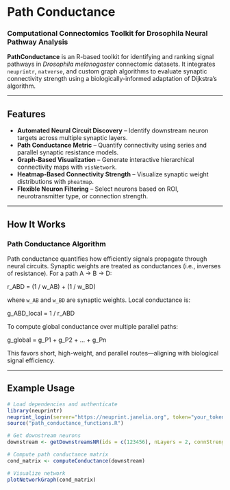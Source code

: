 # Path Conductance

### Computational Connectomics Toolkit for Drosophila Neural Pathway Analysis

**PathConductance** is an R-based toolkit for identifying and ranking signal pathways in *Drosophila melanogaster* connectomic datasets. It integrates `neuprintr`, `natverse`, and custom graph algorithms to evaluate synaptic connectivity strength using a biologically-informed adaptation of Dijkstra’s algorithm.

---

## Features

- **Automated Neural Circuit Discovery** – Identify downstream neuron targets across multiple synaptic layers.
- **Path Conductance Metric** – Quantify connectivity using series and parallel synaptic resistance models.
- **Graph-Based Visualization** – Generate interactive hierarchical connectivity maps with `visNetwork`.
- **Heatmap-Based Connectivity Strength** – Visualize synaptic weight distributions with `pheatmap`.
- **Flexible Neuron Filtering** – Select neurons based on ROI, neurotransmitter type, or connection strength.

---

## How It Works

### Path Conductance Algorithm

Path conductance quantifies how efficiently signals propagate through neural circuits. Synaptic weights are treated as conductances (i.e., inverses of resistance). For a path A → B → D:

r_ABD = (1 / w_AB) + (1 / w_BD)

where `w_AB` and `w_BD` are synaptic weights. Local conductance is:

g_ABD_local = 1 / r_ABD

To compute global conductance over multiple parallel paths:

g_global = g_P1 + g_P2 + ... + g_Pn


This favors short, high-weight, and parallel routes—aligning with biological signal efficiency.

---

## Example Usage

```r
# Load dependencies and authenticate
library(neuprintr)
neuprint_login(server="https://neuprint.janelia.org", token="your_token")
source("path_conductance_functions.R")

# Get downstream neurons
downstream <- getDownstreamsNR(ids = c(123456), nLayers = 2, connStrength = 5)

# Compute path conductance matrix
cond_matrix <- computeConductance(downstream)

# Visualize network
plotNetworkGraph(cond_matrix)




